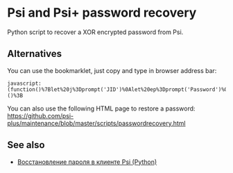# Psi and Psi+ password recovery

Python script to recover a XOR encrypted password from Psi.

## Alternatives
You can use the bookmarklet, just copy and type in browser address bar:
    
    javascript:(function()%7Blet%20j%3Dprompt('JID')%0Alet%20ep%3Dprompt('Password')%0Alet%20p%3D''%0Afor(let%20n1%3D0%2Cn2%3D0%3B%20n1%3Cep.length%3B%20n1%2B%3D4)%20%7B%0A%20if(n1%2B4%20%3E%20ep.length)%20break%0A%20p%20%2B%3D%20String.fromCharCode(Number('0x'%2Bep.substr(n1%2C4))%20%5E%20j.charCodeAt(n2%2B%2B))%0A%20if(n2%3E%3Dj.length)%20n2%20%3D%200%0A%7D%0Aalert(p)%7D)()%3B

You can also use the following HTML page to restore a password:
https://github.com/psi-plus/maintenance/blob/master/scripts/passwordrecovery.html

## See also
* [Восстановление пароля в клиенте Psi (Python)](https://shamansir.github.io/blog/ru/articles/recovering-psi-password-python/)
